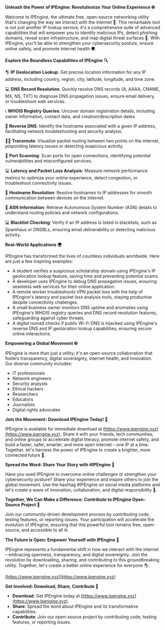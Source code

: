 **Unleash the Power of IPEngine: Revolutionize Your Online Experience 🌐**

Welcome to IPEngine, the ultimate free, open-source networking utility that's changing the way we interact with the internet 🚀. This remarkable tool is not just another IP lookup service; it's a comprehensive suite of advanced capabilities that will empower you to identify malicious IPs, detect phishing domains, reveal scam infrastructure, and map digital threat surfaces 🔐. With IPEngine, you'll be able to strengthen your cybersecurity posture, ensure online safety, and promote internet health 🛡️.

**Explore the Boundless Capabilities of IPEngine 🔍**

🌎 **IP Geolocation Lookup**: Get precise location information for any IP address, including country, region, city, latitude, longitude, and time zone.

💻 **DNS Record Resolution**: Quickly resolve DNS records (A, AAAA, CNAME, MX, NS, TXT) to diagnose DNS propagation issues, ensure email delivery, or troubleshoot web services.

📞 **WHOIS Registry Queries**: Uncover domain registration details, including owner information, contact data, and creation/description dates.

👀 **Reverse DNS**: Identify the hostname associated with a given IP address, facilitating network troubleshooting and security analysis.

🏃‍♂️ **Traceroute**: Visualize packet routing between two points on the internet, pinpointing latency issues or detecting suspicious activity.

🚨 **Port Scanning**: Scan ports for open connections, identifying potential vulnerabilities and misconfigured services.

💻 **Latency and Packet Loss Analysis**: Measure network performance metrics to optimize your online experience, detect congestion, or troubleshoot connectivity issues.

📡 **Hostname Resolution**: Resolve hostnames to IP addresses for smooth communication between devices on the internet.

🔗 **ASN Information**: Retrieve Autonomous System Number (ASN) details to understand routing policies and network configurations.

💻 **Blacklist Checking**: Verify if an IP address is listed in blacklists, such as Spamhaus or DNSBLs, ensuring email deliverability or detecting malicious activity.

**Real-World Applications 🌍**

IPEngine has transformed the lives of countless individuals worldwide. Here are just a few inspiring examples:

*   A student verifies a suspicious scholarship domain using IPEngine's IP geolocation lookup feature, saving time and preventing potential scams.
*   A developer uses IPEngine to debug DNS propagation issues, ensuring seamless web services for their online application.
*   A remote worker troubleshoots VPN packet loss with the help of IPEngine's latency and packet loss analysis tools, staying productive despite connectivity challenges.
*   A small business owner monitors DNS uptime and anomalies using IPEngine's WHOIS registry queries and DNS record resolution features, safeguarding against cyber threats.
*   A digital nomad checks if public Wi-Fi DNS is hijacked using IPEngine's reverse DNS and IP geolocation lookup capabilities, ensuring secure online interactions.

**Empowering a Global Movement 🌐**

IPEngine is more than just a utility; it's an open-source collaboration that fosters transparency, digital sovereignty, internet health, and innovation. Our diverse community includes:

*   IT professionals
*   Network engineers
*   Security analysts
*   Ethical hackers
*   Researchers
*   Educators
*   Journalists
*   Digital rights advocates

**Join the Movement: Download IPEngine Today! 📡**

IPEngine is available for immediate download at [https://www.ipengine.xyz](https://www.ipengine.xyz). Share it with your friends, tech communities, and online groups to accelerate digital literacy, promote internet safety, and build a faster, safer, smarter, and more open internet – one IP at a time. Together, let's harness the power of IPEngine to create a brighter, more connected future 🌈.

**Spread the Word: Share Your Story with #IPEngine 🔗**

Have you used IPEngine to overcome online challenges or strengthen your cybersecurity posture? Share your experience and inspire others to join the global movement. Use the hashtag #IPEngine on social media platforms and let's create a wave of innovation, collaboration, and digital responsibility 🌊.

**Together, We Can Make a Difference: Contribute to IPEngine Open-Source Project 🔧**

Join our community-driven development process by contributing code, testing features, or reporting issues. Your participation will accelerate the evolution of IPEngine, ensuring that this powerful tool remains free, open-source, and accessible to all 🌐.

**The Future is Open: Empower Yourself with IPEngine 🚀**

IPEngine represents a fundamental shift in how we interact with the internet – embracing openness, transparency, and digital sovereignty. Join the revolution by downloading, sharing, and contributing to this groundbreaking utility. Together, let's create a better online experience for everyone 🌎.

[https://www.ipengine.xyz](https://www.ipengine.xyz)

**Get Involved: Download, Share, Contribute 🔗**

*   **Download**: Get IPEngine today at [https://www.ipengine.xyz](https://www.ipengine.xyz).
*   **Share**: Spread the word about IPEngine and its transformative capabilities.
*   **Contribute**: Join our open-source project by contributing code, testing features, or reporting issues.